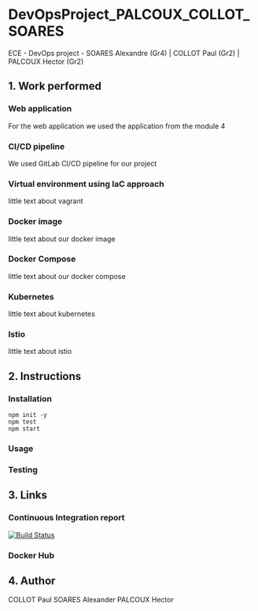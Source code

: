 # DevOpsProject_PALCOUX_COLLOT_SOARES
ECE - DevOps project - SOARES Alexandre (Gr4) | COLLOT Paul (Gr2) | PALCOUX Hector (Gr2)

## 1. Work performed

### Web application
  For the web application we used the application from the module 4
### CI/CD pipeline
  We used GitLab CI/CD pipeline for our project
### Virtual environment using IaC approach 
  little text about vagrant
### Docker image
  little text about our docker image
### Docker Compose
  little text about our docker compose
### Kubernetes
  little text about kubernetes
### Istio
  little text about istio

## 2. Instructions

### Installation

    npm init -y
    npm test
    npm start

### Usage

### Testing


## 3. Links

### Continuous Integration report
[![Build Status](https://travis-ci.com/SoaAlex/DevOpsProject_PALCOUX_COLLOT_SOARES.svg?token=wyr2LsxQv7Rz663oxwoS&branch=main)](https://travis-ci.com/SoaAlex/DevOpsProject_PALCOUX_COLLOT_SOARES)

### Docker Hub



## 4. Author

COLLOT Paul
SOARES Alexander
PALCOUX Hector
